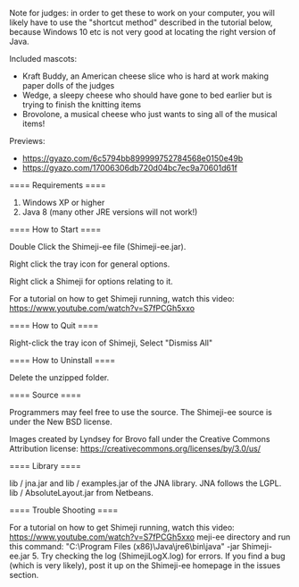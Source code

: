 Note for judges: in order to get these to work on your computer, you will likely have to use the "shortcut method" described in the tutorial below, because Windows 10 etc is not very good at locating the right version of Java.

Included mascots:
- Kraft Buddy, an American cheese slice who is hard at work making paper dolls of the judges
- Wedge, a sleepy cheese who should have gone to bed earlier but is trying to finish the knitting items
- Brovolone, a musical cheese who just wants to sing all of the musical items!

Previews:
- https://gyazo.com/6c5794bb899999752784568e0150e49b
- https://gyazo.com/17006306db720d04bc7ec9a70601d61f

==== Requirements ==== 

1. Windows XP or higher
2. Java 8 (many other JRE versions will not work!)

==== How to Start ==== 

Double Click the Shimeji-ee file (Shimeji-ee.jar).

Right click the tray icon for general options.

Right click a Shimeji for options relating to it.

For a tutorial on how to get Shimeji running, watch this video: https://www.youtube.com/watch?v=S7fPCGh5xxo

==== How to Quit ==== 

Right-click the tray icon of Shimeji, Select "Dismiss All"

==== How to Uninstall ==== 

Delete the unzipped folder.

==== Source ====

Programmers may feel free to use the source.  The Shimeji-ee source is under the New BSD license.

Images created by Lyndsey for Brovo fall under the Creative Commons Attribution license: https://creativecommons.org/licenses/by/3.0/us/

==== Library ====

lib / jna.jar and lib / examples.jar of the JNA library.
JNA follows the LGPL.
lib / AbsoluteLayout.jar from Netbeans.

==== Trouble Shooting ====

For a tutorial on how to get Shimeji running, watch this video: https://www.youtube.com/watch?v=S7fPCGh5xxo
meji-ee directory and run this command: "C:\Program Files (x86)\Java\jre6\bin\java" -jar Shimeji-ee.jar
5. Try checking the log (ShimejiLogX.log) for errors.  If you find a bug (which is very likely), post it up on the Shimeji-ee homepage in the issues section.
